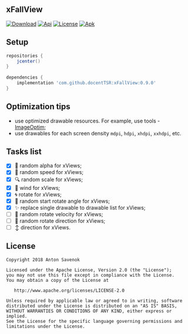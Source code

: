 xFallView
---------

[![Download](https://api.bintray.com/packages/docenttsr/views/xFallView/images/download.svg)](https://bintray.com/docenttsr/views/xFallView/_latestVersion)
[![Api](https://img.shields.io/badge/API-19+-blue.svg)](https://github.com/docentTSR/xFallView)
[![License](https://img.shields.io/badge/License-Apache--2.0-blue.svg)](https://www.apache.org/licenses/LICENSE-2.0)
[![Apk](https://img.shields.io/badge/APK-Download-green.svg)](https://github.com/docentTSR/xFallView)

Setup
-----
```groovy
repositories {
    jcenter()
}
   
dependencies {
    implementation 'com.github.docentTSR:xFallView:0.9.0'
}
```

Optimization tips
-----------------
* use optimized drawable resources. For example, use tools - [ImageOptim](https://imageoptim.com/mac);
* use drawables for each screen density `mdpi`, `hdpi`, `xhdpi`, `xxhdpi`, etc. 

Tasks list
----------
- [x] :eyes: random alpha for xViews;
- [x] :rocket: random speed for xViews;
- [x] :mag: random scale for xViews;
- [x] :dash: wind for xViews;
- [x] :cyclone: rotate for xViews;
- [x] :triangular_ruler: random start rotate angle for xViews;
- [x] :sparkles: replace single drawable to drawable list for xViews;
- [ ] :bicyclist: random rotate velocity for xViews;
- [ ] :arrows_counterclockwise: random rotate direction for xViews;
- [ ] :arrow_up_down: direction for xViews.

License
-------

	Copyright 2018 Anton Savenok

	Licensed under the Apache License, Version 2.0 (the "License");
	you may not use this file except in compliance with the License.
	You may obtain a copy of the License at

	   http://www.apache.org/licenses/LICENSE-2.0

	Unless required by applicable law or agreed to in writing, software
	distributed under the License is distributed on an "AS IS" BASIS,
	WITHOUT WARRANTIES OR CONDITIONS OF ANY KIND, either express or implied.
	See the License for the specific language governing permissions and
	limitations under the License.
